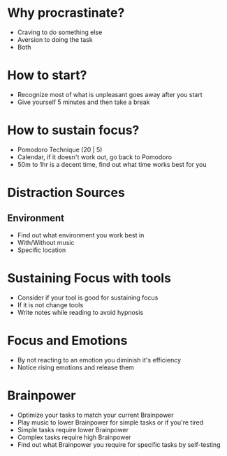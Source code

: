 # Why procrastinate?
- Craving to do something else
- Aversion to doing the task
- Both

# How to start?
- Recognize most of what is unpleasant goes away after you start
- Give yourself 5 minutes and then take a break

# How to sustain focus?
- Pomodoro Technique (20 | 5)
- Calendar, if it doesn't work out, go back to Pomodoro
- 50m to 1hr is a decent time, find out what time works best for you

# Distraction Sources
## Environment
- Find out what environment you work best in
- With/Without music
- Specific location

# Sustaining Focus with tools
- Consider if your tool is good for sustaining focus
- If it is not change tools
- Write notes while reading to avoid hypnosis

# Focus and Emotions
- By not reacting to an emotion you diminish it's efficiency
- Notice rising emotions and release them

# Brainpower
- Optimize your tasks to match your current Brainpower
- Play music to lower Brainpower for simple tasks or if you're tired
- Simple tasks require lower Brainpower
- Complex tasks require high Brainpower
- Find out what Brainpower you require for specific tasks by self-testing
